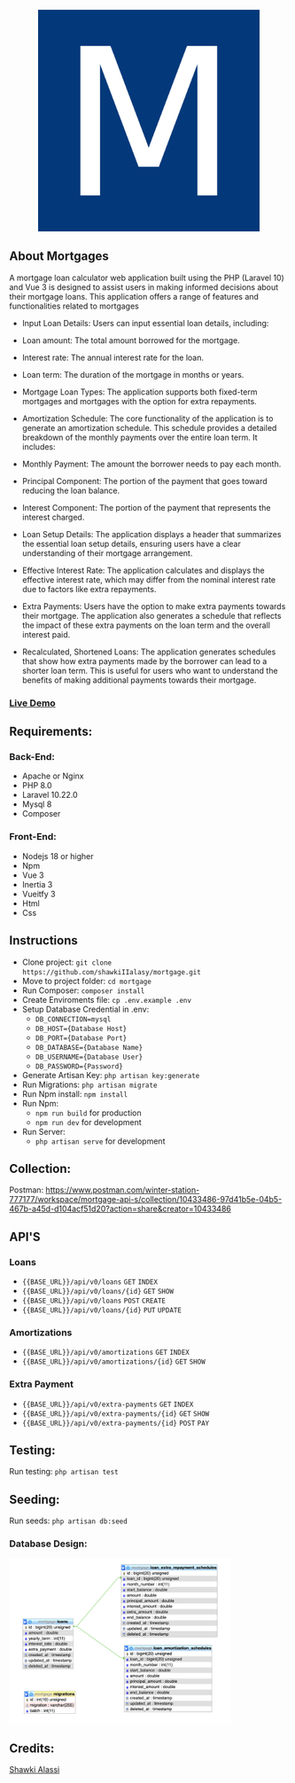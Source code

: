 <p align="center"><a href="https://laravel.com" target="_blank"><img src="public/images/logo.png" width="400" alt="Mortgages Logo"></a></p>

## About Mortgages

A mortgage loan calculator web application built using the PHP (Laravel 10) and Vue 3 is designed to assist users in making informed decisions about their mortgage loans. This application offers a range of features and functionalities related to mortgages

- Input Loan Details: Users can input essential loan details, including:

- Loan amount: The total amount borrowed for the mortgage.
- Interest rate: The annual interest rate for the loan.
- Loan term: The duration of the mortgage in months or years.
- Mortgage Loan Types: The application supports both fixed-term mortgages and mortgages with the option for extra repayments.

- Amortization Schedule: The core functionality of the application is to generate an amortization schedule. This schedule provides a detailed breakdown of the monthly payments over the entire loan term. It includes:

- Monthly Payment: The amount the borrower needs to pay each month.
- Principal Component: The portion of the payment that goes toward reducing the loan balance.
- Interest Component: The portion of the payment that represents the interest charged.
- Loan Setup Details: The application displays a header that summarizes the essential loan setup details, ensuring users have a clear understanding of their mortgage arrangement.

- Effective Interest Rate: The application calculates and displays the effective interest rate, which may differ from the nominal interest rate due to factors like extra repayments.

- Extra Payments: Users have the option to make extra payments towards their mortgage. The application also generates a schedule that reflects the impact of these extra payments on the loan term and the overall interest paid.

- Recalculated, Shortened Loans: The application generates schedules that show how extra payments made by the borrower can lead to a shorter loan term. This is useful for users who want to understand the benefits of making additional payments towards their mortgage.

### <a href="http://ec2-18-194-164-44.eu-central-1.compute.amazonaws.com">Live Demo</a>
## Requirements:
### Back-End:
- Apache or Nginx
- PHP 8.0
- Laravel 10.22.0
- Mysql 8
- Composer
### Front-End:
- Nodejs 18 or higher
- Npm
- Vue 3
- Inertia 3
- Vueitfy 3
- Html
- Css

## Instructions

- Clone project: 
  ``git clone https://github.com/shawkiIIalasy/mortgage.git``
- Move to project folder:
  ``cd mortgage``
- Run Composer:
  ``composer install``
- Create Enviroments file:
  ``cp .env.example .env``
- Setup Database Credential in .env: 
  - ``DB_CONNECTION=mysql``
  - ``DB_HOST={Database Host}``
  - ``DB_PORT={Database Port}``
  - ``DB_DATABASE={Database Name}``
  - ``DB_USERNAME={Database User}``
  - ``DB_PASSWORD={Password}``
- Generate Artisan Key:
  ``php artisan key:generate``
- Run Migrations: 
  ``php artisan migrate``
- Run Npm install:
  ``npm install``
- Run Npm:
  - ``npm run build`` for production
  - ``npm run dev`` for development
- Run Server:
  - ``php artisan serve`` for development
  
## Collection:
Postman: https://www.postman.com/winter-station-777177/workspace/mortgage-api-s/collection/10433486-97d41b5e-04b5-467b-a45d-d104acf51d20?action=share&creator=10433486

## API'S
### Loans
-  ``{{BASE_URL}}/api/v0/loans`` `GET` `INDEX`
-  ``{{BASE_URL}}/api/v0/loans/{id}`` `GET` `SHOW`
-  ``{{BASE_URL}}/api/v0/loans`` `POST` `CREATE`
-  ``{{BASE_URL}}/api/v0/loans/{id}`` `PUT` `UPDATE`

### Amortizations
-  ``{{BASE_URL}}/api/v0/amortizations`` `GET` `INDEX`
-  ``{{BASE_URL}}/api/v0/amortizations/{id}`` `GET` `SHOW`

### Extra Payment
-  ``{{BASE_URL}}/api/v0/extra-payments`` `GET` `INDEX`
-  ``{{BASE_URL}}/api/v0/extra-payments/{id}`` `GET` `SHOW`
-  ``{{BASE_URL}}/api/v0/extra-payments/{id}`` `POST` `PAY`

## Testing:
Run testing: ``php artisan test``

## Seeding: 
Run seeds: ``php artisan db:seed``

### Database Design: 
<img src="database_design.png" width="400" alt="Database Design">

## Credits:
<a href="https://www.linkedin.com/in/shawki-alasy" target="_blank">Shawki Alassi</a>

